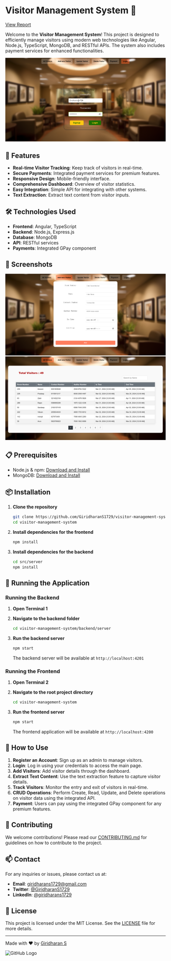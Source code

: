 # Visitor Management System 🌟
[View Report](./22ITR025_Visitor_Management_SystemReport.pdf)

Welcome to the **Visitor Management System**! This project is designed to efficiently manage visitors using modern web technologies like Angular, Node.js, TypeScript, MongoDB, and RESTful APIs. The system also includes payment services for enhanced functionalities.

![Visitor Management System](./assets/Screenshots/main.png)

## 🚀 Features

- **Real-time Visitor Tracking**: Keep track of visitors in real-time.
- **Secure Payments**: Integrated payment services for premium features.
- **Responsive Design**: Mobile-friendly interface.
- **Comprehensive Dashboard**: Overview of visitor statistics.
- **Easy Integration**: Simple API for integrating with other systems.
- **Text Extraction**: Extract text content from visitor inputs.

## 🛠️ Technologies Used

- **Frontend**: Angular, TypeScript
- **Backend**: Node.js, Express.js
- **Database**: MongoDB
- **API**: RESTful services
- **Payments**: Integrated GPay component

## 📸 Screenshots

![Dashboard Screenshot](./assets/Screenshots/dash.png)
![Visitor Log](./assets/Screenshots/log.png)

## 📋 Prerequisites

- Node.js & npm: [Download and Install](https://nodejs.org/)
- MongoDB: [Download and Install](https://www.mongodb.com/try/download/community)

## 📦 Installation

1. **Clone the repository**
    ```sh
    git clone https://github.com/GiridharanS1729/visitor-management-system.git
    cd visitor-management-system
    ```

2. **Install dependencies for the frontend**
    ```sh
    npm install
    ```

3. **Install dependencies for the backend**
    ```sh
    cd src/server
    npm install
    ```


## 🚀 Running the Application

### Running the Backend

1. **Open Terminal 1**
2. **Navigate to the backend folder**
    ```sh
    cd visitor-management-system/backend/server
    ```
3. **Run the backend server**
    ```sh
    npm start
    ```

    The backend server will be available at `http://localhost:4201`

### Running the Frontend

1. **Open Terminal 2**
2. **Navigate to the root project directory**
    ```sh
    cd visitor-management-system
    ```
3. **Run the frontend server**
    ```sh
    npm start
    ```

    The frontend application will be available at `http://localhost:4200`

## 🚦 How to Use

1. **Register an Account**: Sign up as an admin to manage visitors.
2. **Login**: Log in using your credentials to access the main page.
3. **Add Visitors**: Add visitor details through the dashboard.
4. **Extract Text Content**: Use the text extraction feature to capture visitor details.
5. **Track Visitors**: Monitor the entry and exit of visitors in real-time.
6. **CRUD Operations**: Perform Create, Read, Update, and Delete operations on visitor data using the integrated API.
7. **Payment**: Users can pay using the integrated GPay component for any premium features.

## 🤝 Contributing

We welcome contributions! Please read our [CONTRIBUTING.md](https://github.com/GiridharanS1729/visitor-management-system/blob/main/CONTRIBUTING.md) for guidelines on how to contribute to the project.

## 📫 Contact

For any inquiries or issues, please contact us at:
- **Email**: giridharans1729@gmail.com
- **Twitter**: [@GiridharanS1729](https://x.com/Giridharans1729)
- **LinkedIn**: [@giridharans1729](https://www.linkedin.com/in/giridharans1729/)

## 📜 License

This project is licensed under the MIT License. See the [LICENSE](https://github.com/GiridharanS1729/visitor-management-system/blob/main/LICENSE) file for more details.

---

Made with ❤️ by [Giridharan S](https://github.com/GiridharanS1729)

![GitHub Logo](https://github.githubassets.com/images/modules/logos_page/GitHub-Mark.png)
